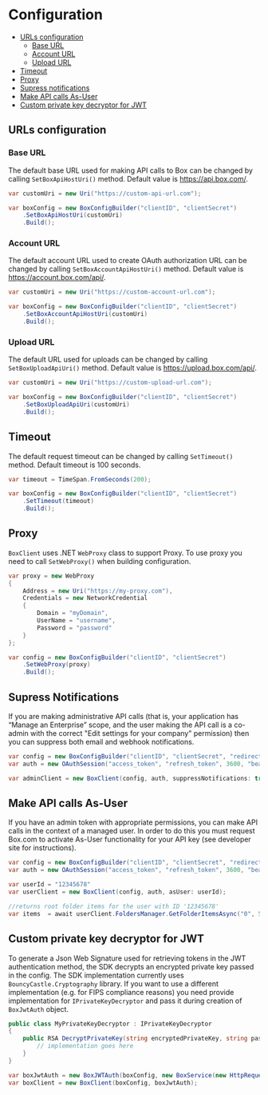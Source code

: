 Configuration
=============

- [URLs configuration](#urls-configuration)
  - [Base URL](#base-url)
  - [Account URL](#account-url)
  - [Upload URL](#upload-url)
- [Timeout](#timeout)
- [Proxy](#proxy)
- [Supress notifications](#supress-notifications)
- [Make API calls As-User](#make-api-calls-as-user)
- [Custom private key decryptor for JWT](#custom-private-key-decryptor-for-jwt)

URLs configuration
------------------

### Base URL
The default base URL used for making API calls to Box can be changed by calling `SetBoxApiHostUri()` method. Default value is https://api.box.com/.

```c#
var customUri = new Uri("https://custom-api-url.com");

var boxConfig = new BoxConfigBuilder("clientID", "clientSecret")
    .SetBoxApiHostUri(customUri)
    .Build();
```

### Account URL
The default account URL used to create OAuth authorization URL can be changed by calling `SetBoxAccountApiHostUri()` method. Default value is https://account.box.com/api/.

```c#
var customUri = new Uri("https://custom-account-url.com");

var boxConfig = new BoxConfigBuilder("clientID", "clientSecret")
    .SetBoxAccountApiHostUri(customUri)
    .Build();
```

### Upload URL
The default URL used for uploads can be changed by calling `SetBoxUploadApiUri()` method. Default value is https://upload.box.com/api/.

```c#
var customUri = new Uri("https://custom-upload-url.com");

var boxConfig = new BoxConfigBuilder("clientID", "clientSecret")
    .SetBoxUploadApiUri(customUri)
    .Build();
```

Timeout
-------

The default request timeout can be changed by calling `SetTimeout()` method. Default timeout is 100 seconds.

```c#
var timeout = TimeSpan.FromSeconds(200);

var boxConfig = new BoxConfigBuilder("clientID", "clientSecret")
    .SetTimeout(timeout)
    .Build();
```

Proxy
-------

`BoxClient` uses .NET `WebProxy` class to support Proxy. To use proxy you need to call `SetWebProxy()` when building configuration.

```c#
var proxy = new WebProxy
{
    Address = new Uri("https://my-proxy.com"),
    Credentials = new NetworkCredential
    {
        Domain = "myDomain",
        UserName = "username",
        Password = "password"
    }
};

var config = new BoxConfigBuilder("clientID", "clientSecret")
    .SetWebProxy(proxy)
    .Build();
```

Supress Notifications
---------------------

If you are making administrative API calls (that is, your application has “Manage an Enterprise” scope, and the user making the API call is a co-admin with the correct "Edit settings for your company" permission) then you can suppress both email and webhook notifications.
```c#
var config = new BoxConfigBuilder("clientID", "clientSecret", "redirect_uri").Build();
var auth = new OAuthSession("access_token", "refresh_token", 3600, "bearer");

var adminClient = new BoxClient(config, auth, suppressNotifications: true);
```

Make API calls As-User
----------------------

If you have an admin token with appropriate permissions, you can make API calls in the context of a managed user. In order to do this you must request Box.com to activate As-User functionality for your API key (see developer site for instructions). 

```c#
var config = new BoxConfigBuilder("clientID", "clientSecret", "redirect_uri").Build();
var auth = new OAuthSession("access_token", "refresh_token", 3600, "bearer");

var userId = "12345678"
var userClient = new BoxClient(config, auth, asUser: userId);

//returns root folder items for the user with ID '12345678'
var items  = await userClient.FoldersManager.GetFolderItemsAsync("0", 500);
```

Custom private key decryptor for JWT
----------------------

To generate a Json Web Signature used for retrieving tokens in the JWT authentication method, the SDK decrypts an encrypted private key passed in the config. The SDK implementation currently uses `BouncyCastle.Cryptography` library. If you want to use a different implementation (e.g. for FIPS compliance reasons) you need provide implementation for `IPrivateKeyDecryptor` and pass it during creation of `BoxJwtAuth` object.

```c#
public class MyPrivateKeyDecryptor : IPrivateKeyDecryptor
{
    public RSA DecryptPrivateKey(string encryptedPrivateKey, string passphrase) {
        // implementation goes here
    }
}

var boxJwtAuth = new BoxJWTAuth(boxConfig, new BoxService(new HttpRequestHandler(boxConfig.WebProxy, boxConfig.Timeout)), new MyPrivateKeyDecryptor());
var boxClient = new BoxClient(boxConfig, boxJwtAuth);
```